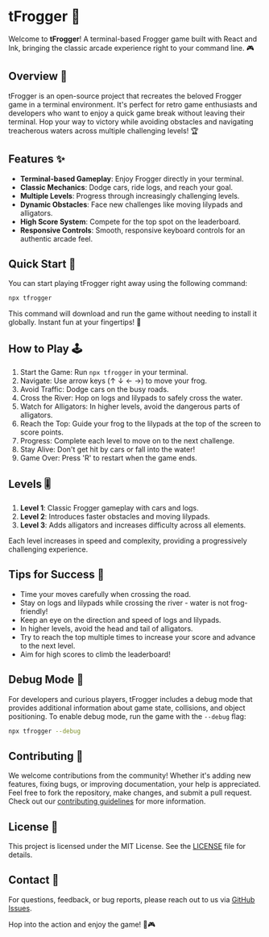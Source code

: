 # tFrogger 🐸

Welcome to **tFrogger**! A terminal-based Frogger game built with React and Ink, bringing the classic arcade experience right to your command line. 🎮

## Overview 🌟

tFrogger is an open-source project that recreates the beloved Frogger game in a terminal environment. It's perfect for retro game enthusiasts and developers who want to enjoy a quick game break without leaving their terminal. Hop your way to victory while avoiding obstacles and navigating treacherous waters across multiple challenging levels! 🏆

## Features ✨

- **Terminal-based Gameplay**: Enjoy Frogger directly in your terminal.
- **Classic Mechanics**: Dodge cars, ride logs, and reach your goal.
- **Multiple Levels**: Progress through increasingly challenging levels.
- **Dynamic Obstacles**: Face new challenges like moving lilypads and alligators.
- **High Score System**: Compete for the top spot on the leaderboard.
- **Responsive Controls**: Smooth, responsive keyboard controls for an authentic arcade feel.

## Quick Start 🚀

You can start playing tFrogger right away using the following command:

```bash
npx tfrogger
```

This command will download and run the game without needing to install it globally. Instant fun at your fingertips! 🎉

## How to Play 🕹️

1. Start the Game: Run `npx tfrogger` in your terminal.
2. Navigate: Use arrow keys (↑ ↓ ← →) to move your frog.
3. Avoid Traffic: Dodge cars on the busy roads.
4. Cross the River: Hop on logs and lilypads to safely cross the water.
5. Watch for Alligators: In higher levels, avoid the dangerous parts of alligators.
6. Reach the Top: Guide your frog to the lilypads at the top of the screen to score points.
7. Progress: Complete each level to move on to the next challenge.
8. Stay Alive: Don't get hit by cars or fall into the water!
9. Game Over: Press 'R' to restart when the game ends.

## Levels 🎚️

1. **Level 1**: Classic Frogger gameplay with cars and logs.
2. **Level 2**: Introduces faster obstacles and moving lilypads.
3. **Level 3**: Adds alligators and increases difficulty across all elements.

Each level increases in speed and complexity, providing a progressively challenging experience.

## Tips for Success 🏅

- Time your moves carefully when crossing the road.
- Stay on logs and lilypads while crossing the river - water is not frog-friendly!
- Keep an eye on the direction and speed of logs and lilypads.
- In higher levels, avoid the head and tail of alligators.
- Try to reach the top multiple times to increase your score and advance to the next level.
- Aim for high scores to climb the leaderboard!

## Debug Mode 🐛

For developers and curious players, tFrogger includes a debug mode that provides additional information about game state, collisions, and object positioning. To enable debug mode, run the game with the `--debug` flag:

```bash
npx tfrogger --debug
```

## Contributing 🤝

We welcome contributions from the community! Whether it's adding new features, fixing bugs, or improving documentation, your help is appreciated. Feel free to fork the repository, make changes, and submit a pull request. Check out our [contributing guidelines](CONTRIBUTING.md) for more information.

## License 📜

This project is licensed under the MIT License. See the [LICENSE](LICENSE) file for details.

## Contact 📧

For questions, feedback, or bug reports, please reach out to us via [GitHub Issues](https://github.com/gfargo/tfrogger/issues).

Hop into the action and enjoy the game! 🐸🎮
